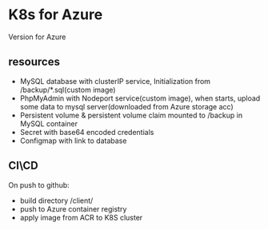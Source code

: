 # K8s for Azure
Version for Azure
## resources
- MySQL database with clusterIP service, Initialization from /backup/*.sql(custom image)
- PhpMyAdmin with Nodeport service(custom image), when starts, upload some data to mysql server(downloaded from Azure storage acc)
- Persistent volume & persistent volume claim mounted to /backup in MySQL container
- Secret with base64 encoded credentials
- Configmap with link to database

## CI\CD
On push to github:  
- build directory /client/
- push to Azure container registry
- apply image from ACR to K8S cluster
